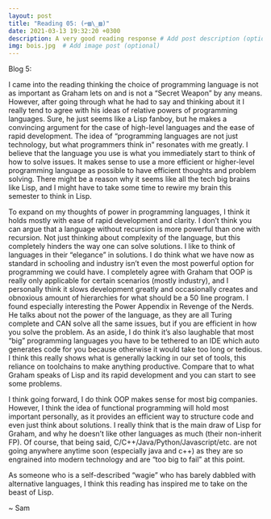 ```yaml
---
layout: post
title: "Reading 05: (⌐▨\_▨)"
date: 2021-03-13 19:32:20 +0300
description: A very good reading response # Add post description (optional)
img: bois.jpg  # Add image post (optional)
---
```


Blog 5: 

I came into the reading thinking the choice of programming language is not as important as Graham lets on and is not a “Secret Weapon” by any means. However, after going through what he had to say and thinking about it I really tend to agree with his ideas of relative powers of programming languages. Sure, he just seems like a Lisp fanboy, but he makes a convincing argument for the case of high-level languages and the ease of rapid development. The idea of “programming languages are not just technology, but what programmers think in” resonates with me greatly. I believe that the language you use is what you immediately start to think of how to solve issues. It makes sense to use a more efficient or higher-level programming language as possible to have efficient thoughts and problem solving. There might be a reason why it seems like all the tech big brains like Lisp, and I might have to take some time to rewire my brain this semester to think in Lisp.


To expand on my thoughts of power in programming languages, I think it holds mostly with ease of rapid development and clarity. I don’t think you can argue that a language without recursion is more powerful than one with recursion. Not just thinking about complexity of the language, but this completely hinders the way one can solve solutions. I like to think of languages in their “elegance” in solutions. I do think what we have now as standard in schooling and industry isn’t even the most powerful option for programming we could have. I completely agree with Graham that OOP is really only applicable for certain scenarios (mostly industry), and I personally think it slows development greatly and occasionally creates and obnoxious amount of hierarchies for what should be a 50 line program. I found especially interesting the Power Appendix in Revenge of the Nerds. He talks about not the power of the language, as they are all Turing complete and CAN solve all the same issues, but if you are efficient in how you solve the problem. As an aside, I do think it’s also laughable that most “big” programming languages you have to be tethered to an IDE which auto generates code for you because otherwise it would take too long or tedious. I think this really shows what is generally lacking in our set of tools, this reliance on toolchains to make anything productive. Compare that to what Graham speaks of Lisp and its rapid development and you can start to see some problems.  

I think going forward, I do think OOP makes sense for most big companies. However, I think the idea of functional programming will hold most important personally, as it provides an efficient way to structure code and even just think about solutions. I really think that is the main draw of Lisp for Graham, and why he doesn’t like other languages as much (their non-inherit FP). Of course, that being said, C/C++/Java/Python/Javascript/etc. are not going anywhere anytime soon (especially java and c++) as they are so engrained into modern technology and are “too big to fail” at this point.

As someone who is a self-described “wagie” who has barely dabbled with alternative languages, I think this reading has inspired me to take on the beast of Lisp. 


~ Sam
